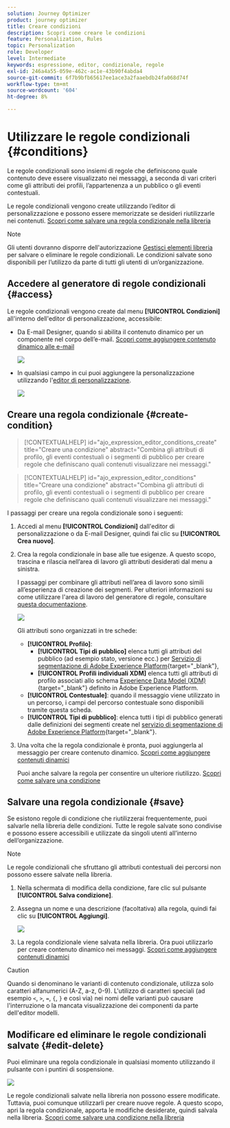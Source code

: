 ```yaml
---
solution: Journey Optimizer
product: journey optimizer
title: Creare condizioni
description: Scopri come creare le condizioni
feature: Personalization, Rules
topic: Personalization
role: Developer
level: Intermediate
keywords: espressione, editor, condizionale, regole
exl-id: 246a4a55-059e-462c-ac1e-43b90f4abda4
source-git-commit: 6f7b9bfb65617ee1ace3a2faaebdb24fa068d74f
workflow-type: tm+mt
source-wordcount: '604'
ht-degree: 8%

---
```


# Utilizzare le regole condizionali {#conditions}

Le regole condizionali sono insiemi di regole che definiscono quale contenuto deve essere visualizzato nei messaggi, a seconda di vari criteri come gli attributi dei profili, l’appartenenza a un pubblico o gli eventi contestuali.

Le regole condizionali vengono create utilizzando l’editor di personalizzazione e possono essere memorizzate se desideri riutilizzarle nei contenuti. [Scopri come salvare una regola condizionale nella libreria](#save)

>[!NOTE]
>
>Gli utenti dovranno disporre dell&#39;autorizzazione [Gestisci elementi libreria](../administration/ootb-product-profiles.md) per salvare o eliminare le regole condizionali. Le condizioni salvate sono disponibili per l’utilizzo da parte di tutti gli utenti di un’organizzazione.

## Accedere al generatore di regole condizionali {#access}

Le regole condizionali vengono create dal menu **[!UICONTROL Condizioni]** all&#39;interno dell&#39;editor di personalizzazione, accessibile:

* Da E-mail Designer, quando si abilita il contenuto dinamico per un componente nel corpo dell’e-mail. [Scopri come aggiungere contenuto dinamico alle e-mail](dynamic-content.md#emails)

  ![](assets/conditions-access-email.png)

* In qualsiasi campo in cui puoi aggiungere la personalizzazione utilizzando l&#39;[editor di personalizzazione](personalization-build-expressions.md).

  ![](assets/conditions-access-editor.png)

## Creare una regola condizionale {#create-condition}

>[!CONTEXTUALHELP]
>id="ajo_expression_editor_conditions_create"
>title="Creare una condizione"
>abstract="Combina gli attributi di profilo, gli eventi contestuali o i segmenti di pubblico per creare regole che definiscano quali contenuti visualizzare nei messaggi."

>[!CONTEXTUALHELP]
>id="ajo_expression_editor_conditions"
>title="Creare una condizione"
>abstract="Combina gli attributi di profilo, gli eventi contestuali o i segmenti di pubblico per creare regole che definiscano quali contenuti visualizzare nei messaggi."

I passaggi per creare una regola condizionale sono i seguenti:

1. Accedi al menu **[!UICONTROL Condizioni]** dall&#39;editor di personalizzazione o da E-mail Designer, quindi fai clic su **[!UICONTROL Crea nuovo]**.

1. Crea la regola condizionale in base alle tue esigenze. A questo scopo, trascina e rilascia nell’area di lavoro gli attributi desiderati dal menu a sinistra.

   I passaggi per combinare gli attributi nell’area di lavoro sono simili all’esperienza di creazione dei segmenti. Per ulteriori informazioni su come utilizzare l&#39;area di lavoro del generatore di regole, consultare [questa documentazione](https://experienceleague.adobe.com/docs/experience-platform/segmentation/ui/segment-builder.html?lang=it#rule-builder-canvas).

   ![](assets/conditions-create.png)

   Gli attributi sono organizzati in tre schede:

   * **[!UICONTROL Profilo]**:
      * **[!UICONTROL Tipi di pubblico]** elenca tutti gli attributi del pubblico (ad esempio stato, versione ecc.) per [Servizio di segmentazione di Adobe Experience Platform](https://experienceleague.adobe.com/docs/experience-platform/segmentation/home.html?lang=it){target="_blank"},
      * **[!UICONTROL Profili individuali XDM]** elenca tutti gli attributi di profilo associati allo schema [Experience Data Model (XDM)](https://experienceleague.adobe.com/docs/experience-platform/xdm/home.html?lang=it){target="_blank"} definito in Adobe Experience Platform.
   * **[!UICONTROL Contestuale]**: quando il messaggio viene utilizzato in un percorso, i campi del percorso contestuale sono disponibili tramite questa scheda.
   * **[!UICONTROL Tipi di pubblico]**: elenca tutti i tipi di pubblico generati dalle definizioni dei segmenti create nel [servizio di segmentazione di Adobe Experience Platform](https://experienceleague.adobe.com/docs/experience-platform/segmentation/home.html?lang=it){target="_blank"}.

1. Una volta che la regola condizionale è pronta, puoi aggiungerla al messaggio per creare contenuto dinamico. [Scopri come aggiungere contenuti dinamici](dynamic-content.md)

   Puoi anche salvare la regola per consentire un ulteriore riutilizzo. [Scopri come salvare una condizione](#save)

## Salvare una regola condizionale {#save}

Se esistono regole di condizione che riutilizzerai frequentemente, puoi salvarle nella libreria delle condizioni. Tutte le regole salvate sono condivise e possono essere accessibili e utilizzate da singoli utenti all’interno dell’organizzazione.

>[!NOTE]
>
>Le regole condizionali che sfruttano gli attributi contestuali dei percorsi non possono essere salvate nella libreria.

1. Nella schermata di modifica della condizione, fare clic sul pulsante **[!UICONTROL Salva condizione]**.

1. Assegna un nome e una descrizione (facoltativa) alla regola, quindi fai clic su **[!UICONTROL Aggiungi]**.

   ![](assets/conditions-name-description.png)

1. La regola condizionale viene salvata nella libreria. Ora puoi utilizzarlo per creare contenuto dinamico nei messaggi. [Scopri come aggiungere contenuti dinamici](dynamic-content.md)


>[!CAUTION]
>
>Quando si denominano le varianti di contenuto condizionale, utilizza solo caratteri alfanumerici (A-Z, a-z, 0-9). L&#39;utilizzo di caratteri speciali (ad esempio `<`, `>`, `=`, `{`, `}` e così via) nei nomi delle varianti può causare l&#39;interruzione o la mancata visualizzazione dei componenti da parte dell&#39;editor modelli.

## Modificare ed eliminare le regole condizionali salvate {#edit-delete}

Puoi eliminare una regola condizionale in qualsiasi momento utilizzando il pulsante con i puntini di sospensione.

![](assets/conditions-open.png)

Le regole condizionali salvate nella libreria non possono essere modificate. Tuttavia, puoi comunque utilizzarli per creare nuove regole. A questo scopo, apri la regola condizionale, apporta le modifiche desiderate, quindi salvala nella libreria. [Scopri come salvare una condizione nella libreria](#save)
